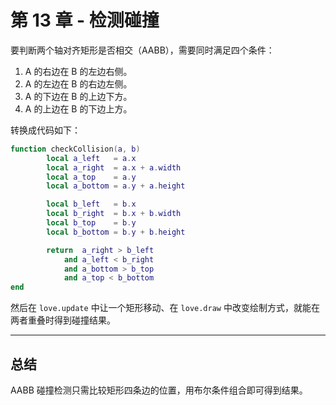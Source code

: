 # 第 13 章 - 检测碰撞

要判断两个轴对齐矩形是否相交（AABB），需要同时满足四个条件：

1. A 的右边在 B 的左边右侧。
2. A 的左边在 B 的右边左侧。
3. A 的下边在 B 的上边下方。
4. A 的上边在 B 的下边上方。

转换成代码如下：

```lua
function checkCollision(a, b)
        local a_left   = a.x
        local a_right  = a.x + a.width
        local a_top    = a.y
        local a_bottom = a.y + a.height

        local b_left   = b.x
        local b_right  = b.x + b.width
        local b_top    = b.y
        local b_bottom = b.y + b.height

        return  a_right > b_left
            and a_left < b_right
            and a_bottom > b_top
            and a_top < b_bottom
end
```

然后在 `love.update` 中让一个矩形移动、在 `love.draw` 中改变绘制方式，就能在两者重叠时得到碰撞结果。

___

## 总结

AABB 碰撞检测只需比较矩形四条边的位置，用布尔条件组合即可得到结果。
